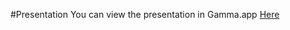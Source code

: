 #Presentation 
You can view the presentation in Gamma.app [Here](https://gamma.app/docs/mediCrypt-u6yd88gehaiaetb)
